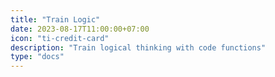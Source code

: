 ```yaml
---
title: "Train Logic"
date: 2023-08-17T11:00:00+07:00
icon: "ti-credit-card"
description: "Train logical thinking with code functions"
type: "docs"
---
```

